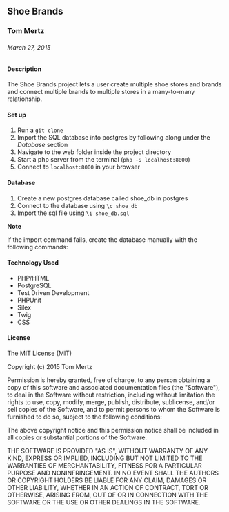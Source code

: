 ## Shoe Brands

### Tom Mertz

###### March 27, 2015


#### Description

The Shoe Brands project lets a user create multiple shoe stores and brands and connect multiple brands to multiple stores in a many-to-many relationship.

#### Set up

1. Run a `git clone`
2. Import the SQL database into postgres by following along under the *Database* section
3. Navigate to the web folder inside the project directory
4. Start a php server from the terminal (`php -S localhost:8000`)
5. Connect to `localhost:8000` in your browser

#### Database

1. Create a new postgres database called shoe_db in postgres
2. Connect to the database using `\c shoe_db`
3. Import the sql file using `\i shoe_db.sql`

**Note**

If the import command fails, create the database manually with the following commands:

#### Technology Used

* PHP/HTML
* PostgreSQL
* Test Driven Development
* PHPUnit
* Silex
* Twig
* CSS

#### License

The MIT License (MIT)

Copyright (c) 2015 Tom Mertz

Permission is hereby granted, free of charge, to any person obtaining a copy
of this software and associated documentation files (the "Software"), to deal
in the Software without restriction, including without limitation the rights
to use, copy, modify, merge, publish, distribute, sublicense, and/or sell
copies of the Software, and to permit persons to whom the Software is
furnished to do so, subject to the following conditions:

The above copyright notice and this permission notice shall be included in
all copies or substantial portions of the Software.

THE SOFTWARE IS PROVIDED "AS IS", WITHOUT WARRANTY OF ANY KIND, EXPRESS OR
IMPLIED, INCLUDING BUT NOT LIMITED TO THE WARRANTIES OF MERCHANTABILITY,
FITNESS FOR A PARTICULAR PURPOSE AND NONINFRINGEMENT. IN NO EVENT SHALL THE
AUTHORS OR COPYRIGHT HOLDERS BE LIABLE FOR ANY CLAIM, DAMAGES OR OTHER
LIABILITY, WHETHER IN AN ACTION OF CONTRACT, TORT OR OTHERWISE, ARISING FROM,
OUT OF OR IN CONNECTION WITH THE SOFTWARE OR THE USE OR OTHER DEALINGS IN
THE SOFTWARE.
